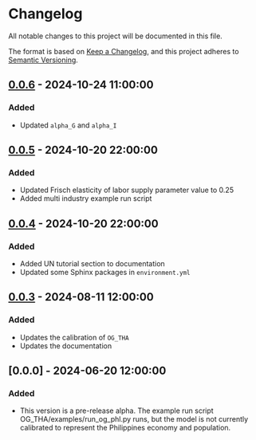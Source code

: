 # Changelog

All notable changes to this project will be documented in this file.

The format is based on [Keep a Changelog](https://keepachangelog.com/en/1.0.0/),
and this project adheres to [Semantic Versioning](https://semver.org/spec/v2.0.0.html).

## [0.0.6] - 2024-10-24 11:00:00

### Added

- Updated `alpha_G` and `alpha_I`

## [0.0.5] - 2024-10-20 22:00:00

### Added

- Updated Frisch elasticity of labor supply parameter value to 0.25
- Added multi industry example run script

## [0.0.4] - 2024-10-20 22:00:00

### Added

- Added UN tutorial section to documentation
- Updated some Sphinx packages in `environment.yml`

## [0.0.3] - 2024-08-11 12:00:00

### Added

- Updates the calibration of `OG_THA`
- Updates the documentation

## [0.0.0] - 2024-06-20 12:00:00

### Added

- This version is a pre-release alpha. The example run script OG_THA/examples/run_og_phl.py runs, but the model is not currently calibrated to represent the Philippines economy and population.


[0.0.6]: https://github.com/EAPD-DRB/OG_THA/compare/v0.0.4...v0.0.6
[0.0.5]: https://github.com/EAPD-DRB/OG_THA/compare/v0.0.4...v0.0.5
[0.0.4]: https://github.com/EAPD-DRB/OG_THA/compare/v0.0.3...v0.0.4
[0.0.3]: https://github.com/EAPD-DRB/OG_THA/compare/v0.0.0...v0.0.3
